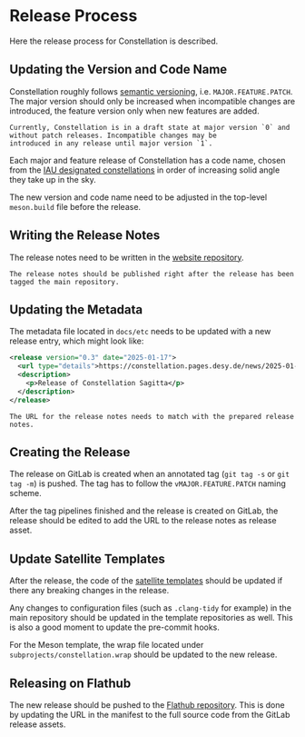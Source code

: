 # Release Process

Here the release process for Constellation is described.

## Updating the Version and Code Name

Constellation roughly follows [semantic versioning](https://semver.org/), i.e. `MAJOR.FEATURE.PATCH`. The major version
should only be increased when incompatible changes are introduced, the feature version only when new features are added.

```{note}
Currently, Constellation is in a draft state at major version `0` and without patch releases. Incompatible changes may be
introduced in any release until major version `1`.
```

Each major and feature release of Constellation has a code name, chosen from the [IAU designated constellations](https://en.wikipedia.org/wiki/IAU_designated_constellations_by_area)
in order of increasing solid angle they take up in the sky.

The new version and code name need to be adjusted in the top-level `meson.build` file before the release.

## Writing the Release Notes

The release notes need to be written in the [website repository](https://gitlab.desy.de/constellation/constellation.pages.desy.de).

```{note}
The release notes should be published right after the release has been tagged the main repository.
```

## Updating the Metadata

The metadata file located in `docs/etc` needs to be updated with a new release entry, which might look like:

```xml
<release version="0.3" date="2025-01-17">
  <url type="details">https://constellation.pages.desy.de/news/2025-01-17-Constellation-Release-0.3.html</url>
  <description>
    <p>Release of Constellation Sagitta</p>
  </description>
</release>
```

```{note}
The URL for the release notes needs to match with the prepared release notes.
```

## Creating the Release

The release on GitLab is created when an annotated tag (`git tag -s` or `git tag -m`) is pushed. The tag has to follow the
`vMAJOR.FEATURE.PATCH` naming scheme.

After the tag pipelines finished and the release is created on GitLab, the release should be edited to add the URL to the
release notes as release asset.

## Update Satellite Templates

After the release, the code of the [satellite templates](https://gitlab.desy.de/constellation/templates) should be updated
if there any breaking changes in the release.

Any changes to configuration files (such as `.clang-tidy` for example) in the main repository should be updated in the template repositories as well. This is also a good moment to update the pre-commit hooks.

For the Meson template, the wrap file located under `subprojects/constellation.wrap` should be updated to the new release.

## Releasing on Flathub

The new release should be pushed to the [Flathub repository](https://github.com/flathub/de.desy.constellation).
This is done by updating the URL in the manifest to the full source code from the GitLab release assets.
